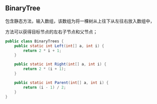 ## BinaryTree

包含静态方法，输入数组，该数组为将一棵树从上往下从左往右放入数组中，

方法可以获得目标节点的左右子节点和父节点；

``` java
public class BinaryTrees {
    public static int Left(int[] a, int i) {
        return 2 * i + 1;
    }

    public static int Right(int[] a, int i) {
        return 2 * (i + 1);
    }

    public static int Parent(int[] a, int i) {
        return (i - 1) / 2;
    }
}
```

